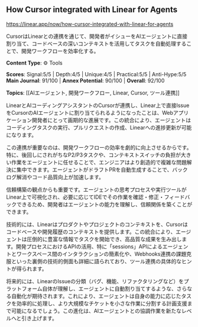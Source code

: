 ## How Cursor integrated with Linear for Agents

https://linear.app/now/how-cursor-integrated-with-linear-for-agents

CursorはLinearとの連携を通じて、開発者がイシューをAIエージェントに直接割り当て、コードベースの深いコンテキストを活用してタスクを自動処理することで、開発ワークフローを効率化する。

**Content Type**: ⚙️ Tools

**Scores**: Signal:5/5 | Depth:4/5 | Unique:4/5 | Practical:5/5 | Anti-Hype:5/5
**Main Journal**: 91/100 | **Annex Potential**: 90/100 | **Overall**: 92/100

**Topics**: [[AIエージェント, 開発ワークフロー, Linear, Cursor, ツール連携]]

LinearとAIコーディングアシスタントのCursorが連携し、Linear上で直接IssueをCursorのAIエージェントに割り当てられるようになったことは、Webアプリケーション開発者にとって画期的な進展です。この統合により、エージェントはコーディングタスクの実行、プルリクエストの作成、Linearへの進捗更新が可能になります。

この連携が重要なのは、開発ワークフローの効率を劇的に向上させるからです。特に、後回しにされがちなP2/P3タスクや、コンテキストスイッチの負担が大きい作業をエージェントに任せることで、エンジニアはより創造的で複雑な問題解決に集中できます。エージェントがドラフトPRを自動生成することで、バックログ解消やコード品質向上が加速します。

信頼構築の観点からも重要です。エージェントの思考プロセスや実行ツールがLinear上で可視化され、必要に応じてIDEでその作業を確認・修正・フィードバックできるため、開発者はエージェントの能力を理解し、信頼関係を築くことができます。

技術的には、Linearはプロダクトやプロジェクトのコンテキストを、Cursorはコードベースや開発履歴のコンテキストを提供します。この統合により、エージェントは圧倒的に豊富な情報でタスクを開始でき、高品質な成果を生み出します。開発プロセスにおけるAPIの活用、特に「sessions」APIによるエージェントとワークスペース間のインタラクションの簡素化や、Webhooks連携の課題克服といった裏側の技術的側面も詳細に語られており、ツール連携の具体的なヒントが得られます。

将来的には、LinearのIssueの分類（バグ、機能、リファクタリングなど）をプラットフォーム自体が理解し、エージェントに自動割り当てするような、さらなる自動化が期待されます。これにより、エージェントは自身の能力に応じたタスクを効率的に処理し、より大規模なチケットを小さな作業に分割する計画支援まで可能になるでしょう。この進化は、AIエージェントとの協調作業を新たなレベルへと引き上げます。